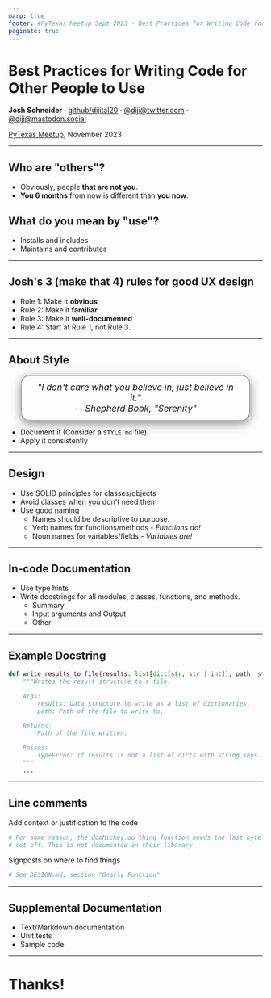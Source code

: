 ```yaml
---
marp: true
footer: #PyTexas Meetup Sept 2023 - Best Practices for Writing Code for Other People to Use
paginate: true
---
```


# Best Practices for Writing Code for Other People to Use

**Josh Schneider** · [github/dijital20](https://github.com/dijital20) · [@diji@twitter.com](https://twitter.com/diji) · [@diji@mastodon.social](https://mastodon.social/@diji)

[PyTexas Meetup](http://meetup.pytexas.org), November 2023

<!-- _class: invert -->
<!-- _paginate: false -->
<!-- _footer: "" -->

---

## Who are "others"?

* Obviously, people **that are not you**.
* **You 6 months** from now is different than **you now**.

## What do you mean by "use"?

* Installs and includes
* Maintains and contributes

---

## Josh's 3 (make that 4) rules for good UX design
* Rule 1: Make it **obvious**
* Rule 2: Make it **familiar**
* Rule 3: Make it **well-documented**
* Rule 4: Start at Rule 1, not Rule 3.

---

## About Style

<div style="text-align: center; font-size: 125%; margin: 2.5% 5%; padding: 2.5% 5%; font-style: italic; border: 1px dotted black; border-radius: 1em; box-shadow: gray 0 5px 20px;">
"I don't care what you believe in, just believe in it."
<br/>-- Shepherd Book, "Serenity"
</div>

* Document it (Consider a `STYLE.md` file)
* Apply it consistently

---
## Design

* Use SOLID principles for classes/objects
* Avoid classes when you don't need them
* Use good naming
  * Names should be descriptive to purpose.
  * Verb names for functions/methods - *Functions do!*
  * Noun names for variables/fields - *Variables are!*

---

## In-code Documentation

* Use type hints
* Write docstrings for all modules, classes, functions, and methods.
  * Summary
  * Input arguments and Output
  * Other

---

## Example Docstring

```python
def write_results_to_file(results: list[dict[str, str | int]], path: str | Path) -> Path:
    """Writes the result structure to a file.

    Args:
        results: Data structure to write as a list of dictionaries.
        path: Path of the file to write to.

    Returns:
        Path of the file written.

    Raises:
        TypeError: If results is not a list of dicts with string keys.
    """
    ...
```

---

## Line comments

Add context or justification to the code

```python 
# For some reason, the doohickey.do_thing function needs the last byte
# cut off. This is not documented in their libarary.
```

Signposts on where to find things

```python
# See DESIGN.md, section "Gnarly Function"
```

---

## Supplemental Documentation

* Text/Markdown documentation
* Unit tests
* Sample code

---

# Thanks!

<!-- _class: invert -->
<!-- _paginate: false -->
<!-- _footer: "" -->

